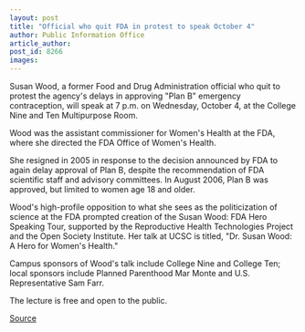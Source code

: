 ```yaml
---
layout: post
title: "Official who quit FDA in protest to speak October 4"
author: Public Information Office
article_author: 
post_id: 8266
images:
---
```


<a name="content" id="content"></a>
<p>
  Susan Wood, a former Food and Drug Administration official who quit to protest the agency's delays in approving "Plan B" emergency contraception, will speak at 7 p.m. on Wednesday, October 4, at the College Nine and Ten Multipurpose Room.
</p>
<p>
  Wood was the assistant commissioner for Women's Health at the FDA, where she directed the FDA Office of Women's Health.
</p>
<p>
  She resigned in 2005 in response to the decision announced by FDA to again delay approval of Plan B, despite the recommendation of FDA scientific staff and advisory committees. In August 2006, Plan B was approved, but limited to women age 18 and older.
</p>
<p>
  Wood's high-profile opposition to what she sees as the politicization of science at the FDA prompted creation of the Susan Wood: FDA Hero Speaking Tour, supported by the Reproductive Health Technologies Project and the Open Society Institute. Her talk at UCSC is titled, "Dr. Susan Wood: A Hero for Women's Health."
</p>
<p>
  Campus sponsors of Wood's talk include College Nine and College Ten; local sponsors include Planned Parenthood Mar Monte and U.S. Representative Sam Farr.
</p>
<p>
  The lecture is free and open to the public.
</p>
<p><a href="http://www1.ucsc.edu/currents/06-07/10-02/brief-talk.asp" title="Permalink to brief-talk">Source</a></p>
